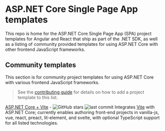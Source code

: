 # ASP.NET Core Single Page App templates

This repo is home for the ASP.NET Core Single Page App (SPA) project templates for Angular and React that ship as part of the .NET SDK, as well as a listing of community provided templates for using ASP.NET Core with other frontend JavaScript frameworks.

## Community templates

This section is for community project templates for using ASP.NET Core with various frontend JavaScript frameworks. 

> See the [contributing guide](https://github.com/dotnet/spa-templates/blob/main/CONTRIBUTING.md) for details on how to add a project template to this list.

[ASP.NET Core + Vite](https://www.nuget.org/packages/JohannDev.DotNet.Web.Spa.ProjectTemplates/) - ![GitHub stars](https://img.shields.io/github/stars/johanndev/spa-templates?style=flat-square&cacheSeconds=604800&logo=microsoft) ![last commit](https://img.shields.io/github/last-commit/johanndev/spa-templates?style=flat-square&cacheSeconds=86400) Integrates [Vite](https://vitejs.dev/) with ASP.NET Core; currently enables authoring front-end projects in vanilla-js, vue, react, preact, lit-element, and svelte, with optional TypeScript support for all listed technologies.

<!--
Please use this template for each submission:

- [Template name](https://www.nuget.org/packages/**packageName**/) - ![GitHub stars](https://img.shields.io/github/stars/**org**/**repo**?style=flat-square&cacheSeconds=604800&logo=microsoft) ![last commit](https://img.shields.io/github/last-commit/**org**/**repo**?style=flat-square&cacheSeconds=86400) Short description of the template.
-->
